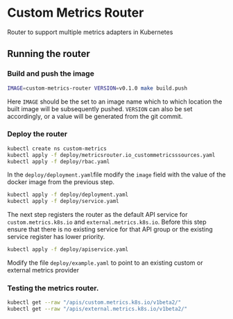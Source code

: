 # Custom Metrics Router

Router to support multiple metrics adapters in Kubernetes


## Running the router

### Build and push the image

```bash
IMAGE=custom-metrics-router VERSION=v0.1.0 make build.push
```

Here `IMAGE` should be the set to an image name which to which location
the built image will be subsequently pushed. `VERSION` can also be set
accordingly, or a value will be generated from the git commit.

### Deploy the router

```bash
kubectl create ns custom-metrics
kubectl apply -f deploy/metricsrouter.io_custommetricsssources.yaml
kubectl apply -f deploy/rbac.yaml
```

In the `deploy/deployment.yaml`file modify the `image` field with the value
of the docker image from the previous step.

```bash
kubectl apply -f deploy/deployment.yaml
kubectl apply -f deploy/service.yaml
```

The next step registers the router as the default API service for
`custom.metrics.k8s.io` and `external.metrics.k8s.io`. Before this step
ensure that there is no existing service for that API group or the existing
service register has lower priority.

```bash
kubectl apply -f deploy/apiservice.yaml
```

Modify the file `deploy/example.yaml` to point to an existing custom or external
metrics provider

### Testing the metrics router.

```bash
kubectl get --raw "/apis/custom.metrics.k8s.io/v1beta2/"
kubectl get --raw "/apis/external.metrics.k8s.io/v1beta2/"
```